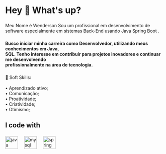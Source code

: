<h1 align="left">Hey 👋 What's up?</h1>

###

<p align="left">Meu Nome é Wenderson Sou um profissional em desenvolvimento de software especialmente em sistemas Back-End usando Java Spring Boot .</p>

###

<h4 align="left">Busco iniciar minha carreira como Desenvolvedor, utilizando meus conhecimentos em Java, <br>SQL. Tenho interesse em contribuir para projetos inovadores e continuar me desenvolvendo <br>profissionalmente na área de tecnologia.</h4>

###

<p align="left">🧠 Soft Skills: <br><br>• Aprendizado ativo;<br>• Comunicação;<br>• Proatividade;<br>• Criatividade;<br>• Otimismo;</p>

###

<h2 align="left">I code with</h2>

###

<div align="left">
  <img src="https://cdn.jsdelivr.net/gh/devicons/devicon/icons/java/java-original.svg" height="40" alt="java logo"  />
  <img width="12" />
  <img src="https://cdn.jsdelivr.net/gh/devicons/devicon/icons/mysql/mysql-original.svg" height="40" alt="mysql logo"  />
  <img width="12" />
  <img src="https://cdn.jsdelivr.net/gh/devicons/devicon/icons/spring/spring-original.svg" height="40" alt="spring logo"  />
</div>

###
